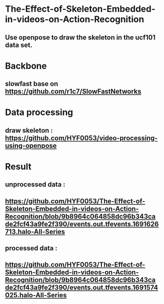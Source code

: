 # The-Effect-of-Skeleton-Embedded-in-videos-on-Action-Recognition
## Use openpose to draw the skeleton in the ucf101 data set.
# Backbone
## slowfast base on https://github.com/r1c7/SlowFastNetworks
# Data processing
## draw skeleton : https://github.com/HYF0053/video-processing-using-openpose
# Result
## unprocessed data :
## https://github.com/HYF0053/The-Effect-of-Skeleton-Embedded-in-videos-on-Action-Recognition/blob/9b8964c064858dc96b343cade2fcf43a9fe2f390/events.out.tfevents.1691626713.halo-All-Series
## processed data :
## https://github.com/HYF0053/The-Effect-of-Skeleton-Embedded-in-videos-on-Action-Recognition/blob/9b8964c064858dc96b343cade2fcf43a9fe2f390/events.out.tfevents.1691574025.halo-All-Series
